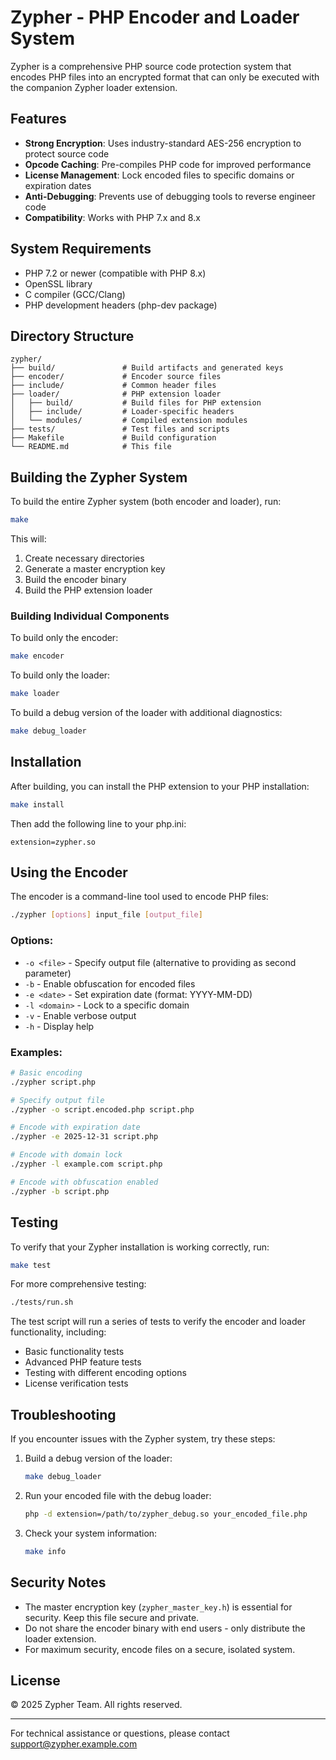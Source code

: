 # Zypher - PHP Encoder and Loader System

Zypher is a comprehensive PHP source code protection system that encodes PHP files into an encrypted format that can only be executed with the companion Zypher loader extension.

## Features

- **Strong Encryption**: Uses industry-standard AES-256 encryption to protect source code
- **Opcode Caching**: Pre-compiles PHP code for improved performance
- **License Management**: Lock encoded files to specific domains or expiration dates
- **Anti-Debugging**: Prevents use of debugging tools to reverse engineer code
- **Compatibility**: Works with PHP 7.x and 8.x

## System Requirements

- PHP 7.2 or newer (compatible with PHP 8.x)
- OpenSSL library
- C compiler (GCC/Clang)
- PHP development headers (php-dev package)

## Directory Structure

```
zypher/
├── build/               # Build artifacts and generated keys
├── encoder/             # Encoder source files
├── include/             # Common header files
├── loader/              # PHP extension loader
│   ├── build/           # Build files for PHP extension
│   ├── include/         # Loader-specific headers
│   └── modules/         # Compiled extension modules
├── tests/               # Test files and scripts
├── Makefile             # Build configuration
└── README.md            # This file
```

## Building the Zypher System

To build the entire Zypher system (both encoder and loader), run:

```bash
make
```

This will:
1. Create necessary directories
2. Generate a master encryption key
3. Build the encoder binary
4. Build the PHP extension loader

### Building Individual Components

To build only the encoder:

```bash
make encoder
```

To build only the loader:

```bash
make loader
```

To build a debug version of the loader with additional diagnostics:

```bash
make debug_loader
```

## Installation

After building, you can install the PHP extension to your PHP installation:

```bash
make install
```

Then add the following line to your php.ini:

```
extension=zypher.so
```

## Using the Encoder

The encoder is a command-line tool used to encode PHP files:

```bash
./zypher [options] input_file [output_file]
```

### Options:

- `-o <file>` - Specify output file (alternative to providing as second parameter)
- `-b` - Enable obfuscation for encoded files
- `-e <date>` - Set expiration date (format: YYYY-MM-DD)
- `-l <domain>` - Lock to a specific domain
- `-v` - Enable verbose output
- `-h` - Display help

### Examples:

```bash
# Basic encoding
./zypher script.php

# Specify output file
./zypher -o script.encoded.php script.php

# Encode with expiration date
./zypher -e 2025-12-31 script.php

# Encode with domain lock
./zypher -l example.com script.php

# Encode with obfuscation enabled
./zypher -b script.php
```

## Testing

To verify that your Zypher installation is working correctly, run:

```bash
make test
```

For more comprehensive testing:

```bash
./tests/run.sh
```

The test script will run a series of tests to verify the encoder and loader functionality, including:
- Basic functionality tests
- Advanced PHP feature tests
- Testing with different encoding options
- License verification tests

## Troubleshooting

If you encounter issues with the Zypher system, try these steps:

1. Build a debug version of the loader:
   ```bash
   make debug_loader
   ```

2. Run your encoded file with the debug loader:
   ```bash
   php -d extension=/path/to/zypher_debug.so your_encoded_file.php
   ```

3. Check your system information:
   ```bash
   make info
   ```

## Security Notes

- The master encryption key (`zypher_master_key.h`) is essential for security. Keep this file secure and private.
- Do not share the encoder binary with end users - only distribute the loader extension.
- For maximum security, encode files on a secure, isolated system.

## License

© 2025 Zypher Team. All rights reserved.

---

For technical assistance or questions, please contact support@zypher.example.com